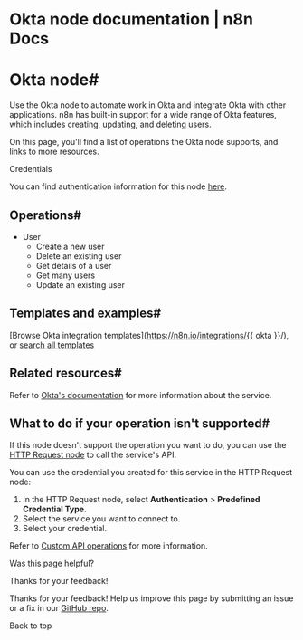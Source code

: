 # Okta node documentation | n8n Docs

[ ](https://github.com/n8n-io/n8n-docs/edit/main/docs/integrations/builtin/app-nodes/n8n-nodes-base.okta.md "Edit this page")

# Okta node#

Use the Okta node to automate work in Okta and integrate Okta with other applications. n8n has built-in support for a wide range of Okta features, which includes creating, updating, and deleting users.

On this page, you'll find a list of operations the Okta node supports, and links to more resources.

Credentials

You can find authentication information for this node [here](../../credentials/okta/).

## Operations#

  * User
    * Create a new user
    * Delete an existing user
    * Get details of a user
    * Get many users
    * Update an existing user

## Templates and examples#

[Browse Okta integration templates](https://n8n.io/integrations/{{ okta }}/), or [search all templates](https://n8n.io/workflows/)

## Related resources#

Refer to [Okta's documentation](https://developer.okta.com/docs/guides/) for more information about the service.

## What to do if your operation isn't supported#

If this node doesn't support the operation you want to do, you can use the [HTTP Request node](../../core-nodes/n8n-nodes-base.httprequest/) to call the service's API.

You can use the credential you created for this service in the HTTP Request node: 

  1. In the HTTP Request node, select **Authentication** > **Predefined Credential Type**.
  2. Select the service you want to connect to.
  3. Select your credential.

Refer to [Custom API operations](../../../custom-operations/) for more information.

Was this page helpful? 

Thanks for your feedback! 

Thanks for your feedback! Help us improve this page by submitting an issue or a fix in our [GitHub repo](https://github.com/n8n-io/n8n-docs). 

Back to top